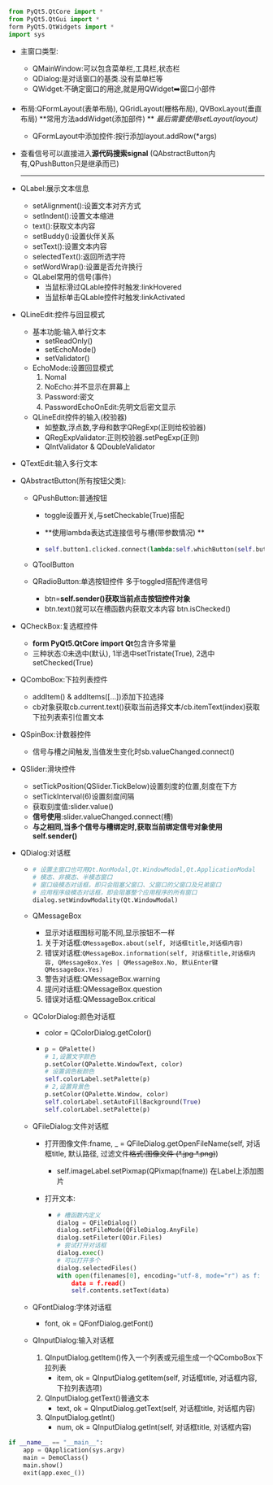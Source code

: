 ```python
from PyQt5.QtCore import *
from PyQt5.QtGui import *
form PyQt5.QtWidgets import *
import sys
```

* 主窗口类型:

  * QMainWindow:可以包含菜单栏,工具栏,状态栏
  * QDialog:是对话窗口的基类.没有菜单栏等
  * QWidget:不确定窗口的用途,就是用QWidget:arrow_right:窗口小部件

* 布局:QFormLayout(表单布局), QGridLayout(栅格布局), QVBoxLayout(垂直布局) **常用方法addWidget(添加部件) ** *最后需要使用setLayout(layout)*

  * QFormLayout中添加控件:按行添加layout.addRow(*args)

* 查看信号可以直接进入**源代码搜索signal** (QAbstractButton内有,QPushButton只是继承而已)

  ----

* QLabel:展示文本信息

  * setAlignment():设置文本对齐方式
  * setIndent():设置文本缩进
  * text():获取文本内容
  * setBuddy():设置伙伴关系
  * setText():设置文本内容
  * selectedText():返回所选字符
  * setWordWrap():设置是否允许换行
  * QLabel常用的信号(事件)
    * 当鼠标滑过QLable控件时触发:linkHovered
    * 当鼠标单击QLable控件时触发:linkActivated

* QLineEdit:控件与回显模式
  * 基本功能:输入单行文本
    * setReadOnly()
    * setEchoMode()
    * setValidator()
  * EchoMode:设置回显模式
    1. Nomal
    2. NoEcho:并不显示在屏幕上
    3. Password:密文
    4. PasswordEchoOnEdit:先明文后密文显示
  * QLineEdit控件的输入(校验器)
    * 如整数,浮点数,字母和数字QRegExp(正则给校验器)
    * QRegExpValidator:正则校验器.setPegExp(正则)
    * QIntValidator & QDoubleValidator

* QTextEdit:输入多行文本

* QAbstractButton(所有按钮父类):

  * QPushButton:普通按钮

    * toggle设置开关,与setCheckable(True)搭配

    * **使用lambda表达式连接信号与槽(带参数情况) **

    * ```python
      self.button1.clicked.connect(lambda:self.whichButton(self.button1))
      ```

  * QToolButton

  * QRadioButton:单选按钮控件 多于toggled搭配传递信号

    * btn=**self.sender()获取当前点击按钮控件对象**
    * btn.text()就可以在槽函数内获取文本内容  btn.isChecked()

* QCheckBox:复选框控件

  * **form PyQt5.QtCore import Qt**包含许多常量
  * 三种状态:0未选中(默认), 1半选中setTristate(True), 2选中setChecked(True)

* QComboBox:下拉列表控件

  * addItem() & addItems([...])添加下拉选择
  * cb对象获取cb.current.text()获取当前选择文本/cb.itemText(index)获取下拉列表索引位置文本

* QSpinBox:计数器控件

  *  信号与槽之间触发,当值发生变化时sb.valueChanged.connect()

* QSlider:滑块控件

  * setTickPosition(QSlider.TickBelow)设置刻度的位置,刻度在下方
  * setTickInterval(6)设置刻度间隔
  * 获取刻度值:slider.value()
  * **信号使用**:slider.valueChanged.connect(槽)
  * **与之相同,当多个信号与槽绑定时,获取当前绑定信号对象使用self.sender()**

* QDialog:对话框

  * ```python
    # 设置主窗口也可用Qt.NonModal,Qt.WindowModal,Qt.ApplicationModal
    # 模态、非模态、半模态窗口
    # 窗口级模态对话框，即只会阻塞父窗口、父窗口的父窗口及兄弟窗口
    # 应用程序级模态对话框，即会阻塞整个应用程序的所有窗口
    dialog.setWindowModality(Qt.WindowModal)
    ```

  * QMessageBox

    * 显示对话框图标可能不同,显示按钮不一样

    1. 关于对话框:`QMessageBox.about(self, 对话框title,对话框内容)`
    2. 错误对话框:`QMessageBox.information(self, 对话框title,对话框内容, QMessageBox.Yes | QMessageBox.No, 默认Enter键 QMessageBox.Yes)`
    3. 警告对话框:QMessageBox.warning
    4. 提问对话框:QMessageBox.question
    5. 错误对话框:QMessageBox.critical

  * QColorDialog:颜色对话框

    * color =  QColorDialog.getColor()

    * ```python
      p = QPalette()
      # 1,设置文字颜色
      p.setColor(QPalette.WindowText, color)
      # 设置调色板颜色
      self.colorLabel.setPalette(p)
      # 2,设置背景色
      p.setColor(QPalette.Window, color)
      self.colorLabel.setAutoFillBackground(True)
      self.colorLabel.setPalette(p)
      ```

  * QFileDialog:文件对话框

    * 打开图像文件:fname, _ = QFileDialog.getOpenFileName(self, 对话框title, 默认路径, 过滤文件~~格式:图像文件 (*.jpg *.png)~~)

      * self.imageLabel.setPixmap(QPixmap(fname))  在Label上添加图片

    * 打开文本:

      * ```python
        # 槽函数内定义
        dialog = QFileDialog()
        dialog.setFileMode(QFileDialog.AnyFile)
        dialog.setFileter(QDir.Files)
        # 尝试打开对话框
        dialog.exec()
        # 可以打开多个
        dialog.selectedFiles()
        with open(filenames[0], encoding="utf-8, mode="r") as f:
        	data = f.read()
        	self.contents.setText(data)
        ```

  * QFontDialog:字体对话框

    * font, ok = QFonfDialog.getFont()

  * QInputDialog:输入对话框

    1. QInputDialog.getItem()传入一个列表或元组生成一个QComboBox下拉列表
       * item, ok = QInputDialog.getItem(self, 对话框title, 对话框内容, 下拉列表选项)
    2. QInputDialog.getText()普通文本
       * text, ok = QInputDialog.getText(self, 对话框title, 对话框内容)
    3. QInputDialog.getInt()
       * num, ok = QInputDialog.getInt(self, 对话框title, 对话框内容)

```python
if __name__ == "__main__":
	app = QApplication(sys.argv)
	main = DemoClass()
	main.show()
	exit(app.exec_())
```




